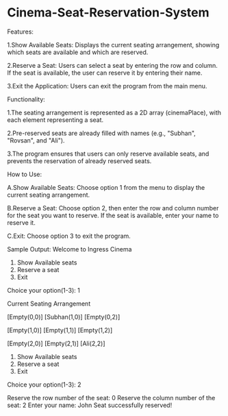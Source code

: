 # Cinema-Seat-Reservation-System

Features:

1.Show Available Seats: Displays the current seating arrangement, showing which seats are available and which are reserved.

2.Reserve a Seat: Users can select a seat by entering the row and column. If the seat is available, the user can reserve it by entering their name.

3.Exit the Application: Users can exit the program from the main menu.


Functionality:

1.The seating arrangement is represented as a 2D array (cinemaPlace), with each element representing a seat.

2.Pre-reserved seats are already filled with names (e.g., "Subhan", "Rovsan", and "Ali").

3.The program ensures that users can only reserve available seats, and prevents the reservation of already reserved seats.


How to Use:

A.Show Available Seats: Choose option 1 from the menu to display the current seating arrangement.

B.Reserve a Seat: Choose option 2, then enter the row and column number for the seat you want to reserve. If the seat is available, enter your name to reserve it.

C.Exit: Choose option 3 to exit the program.




Sample Output:
Welcome to Ingress Cinema
1. Show Available seats
2. Reserve a seat
3. Exit

Choice your option(1-3): 1

Current Seating Arrangement

[Empty(0,0)] [Subhan(1,0)] [Empty(0,2)] 

[Empty(1,0)] [Empty(1,1)] [Empty(1,2)] 

[Empty(2,0)] [Empty(2,1)] [Ali(2,2)] 

1. Show Available seats
2. Reserve a seat
3. Exit

Choice your option(1-3): 2

Reserve the row number of the seat: 0
Reserve the column number of the seat: 2
Enter your name: John
Seat successfully reserved!

